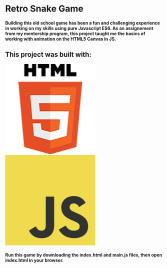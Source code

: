 # Retro Snake Game

#### Building this old school game has been a fun and challenging experience in working on my skills using pure Javascript ES6. As an assignement from my mentorship program, this project taught me the basics of working with animation on the HTML5 Canvas in JS.

## This project was built with:

![image of html5](images/html.png) ![image of js](images/javascript.png)

#### Run this game by downloading the index.html and main.js files, then open index.html in your browser.

